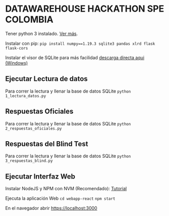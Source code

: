 # DATAWAREHOUSE HACKATHON SPE COLOMBIA
Tener python 3 instalado. [Ver más](https://www.python.org/downloads/).

Instalar con pip: 
`pip install numpy==1.19.3 sqlite3 pandas xlrd flask flask-cors`

Instalar el visor de SQLite para más facilidad [descarga directa aqui (Windows)](https://download.sqlitebrowser.org/DB.Browser.for.SQLite-3.12.0-win64.msi)

## Ejecutar Lectura de datos
Para correr la lectura y llenar la base de datos SQLite
`python 1_lectura_datos.py`

## Respuestas Oficiales
Para correr la lectura y llenar la base de datos SQLite
`python 2_respuestas_oficiales.py`

## Respuestas del Blind Test
Para correr la lectura y llenar la base de datos SQLite
`python 3_respuestas_blind.py`

## Ejecutar Interfaz Web
Instalar NodeJS y NPM con NVM (Recomendado): [Tutorial](https://tecadmin.net/install-nodejs-with-nvm/)

Ejecuta la aplicación Web
`cd webapp-react`
`npm start`

En el navegador abrir [https://localhost:3000](https://localhost:3000)